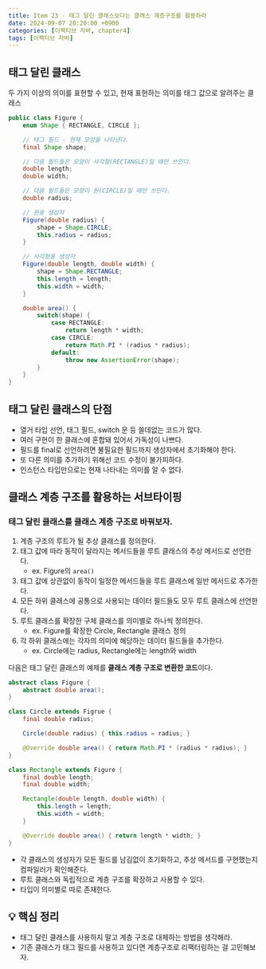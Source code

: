 ```yaml
---
title: Item 23 - 태그 달린 클래스보다는 클래스 계층구조를 활용하라
date: 2024-09-07 20:20:00 +0900
categories: [이펙티브 자바, chapter4]
tags: [이펙티브 자바]
---
```


## **태그 달린 클래스**
두 가지 이상의 의미를 표현할 수 있고, 현재 표현하는 의미를 태그 값으로 알려주는 클래스

```java
public class Figure { 
    enum Shape { RECTANGLE, CIRCLE };

    // 태그 필드 - 현재 모양을 나타낸다.
    final Shape shape;

    // 다음 필드들은 모양이 사각형(RECTANGLE)일 때만 쓰인다.
    double length;
    double width;

    // 다음 필드들은 모양이 원(CIRCLE)일 때만 쓰인다.
    double radius;

    // 원용 생성자
    Figure(double radius) {
        shape = Shape.CIRCLE;
        this.radius = radius;
    }

    // 사각형용 생성자
    Figure(double length, double width) {
        shape = Shape.RECTANGLE;
        this.length = length;
        this.width = width;
    }

    double area() {
        switch(shape) {
            case RECTANGLE:
                return length * width;
            case CIRCLE:
                return Math.PI * (radius * radius);
            default:
                throw new AssertionError(shape);
        }
    }
}
```


## **태그 달린 클래스의 단점**
- 열거 타입 선언, 태그 필드, switch 문 등 쓸데없는 코드가 많다.
- 여러 구현이 한 클래스에 혼합돼 있어서 가독성이 나쁘다.
- 필드를 final로 선언하려면 불필요한 필드까지 생성자에서 초기화해야 한다.
- 또 다른 의미를 추가하기 위해선 코드 수정이 불가피하다.
- 인스턴스 타입만으로는 현재 나타내는 의미를 알 수 없다.

## **클래스 계층 구조를 활용하는 서브타이핑**
### **태그 달린 클래스를 클래스 계층 구조로 바꿔보자.**

1. 계층 구조의 루트가 될 추상 클래스를 정의한다.
2. 태그 값에 따라 동작이 달라지는 메서드들을 루트 클래스의 추상 메서드로 선언한다.
    - ex. Figure의 `area()`
3. 태그 값에 상관없이 동작이 일정한 메서드들을 루트 클래스에 일반 메서드로 추가한다.
4. 모든 하위 클래스에 공통으로 사용되는 데이터 필드들도 모두 루트 클래스에 선언한다.
5. 루트 클래스를 확장한 구체 클래스를 의미별로 하나씩 정의한다.
    - ex. Figure를 확장한 Circle, Rectangle 클래스 정의
6. 각 하위 클래스에는 각자의 의미에 해당하는 데이터 필드들을 추가한다.
    - ex. Circle에는 radius, Rectangle에는 length와 width

다음은 태그 달린 클래스의 예제를 **클래스 계층 구조로 변환한 코드**이다.

```java
abstract class Figure {
    abstract double area();
}

class Circle extends Figrue {
    final double radius;

    Circle(double radius) { this.radius = radius; }

    @Override double area() { return Math.PI * (radius * radius); }
}

class Rectangle extends Figure {
    final double length;
    final double width;

    Rectangle(double length, double width) {
        this.length = length;
        this.width = width;
    }

    @Override double area() { return length * width; }
}
```
- 각 클래스의 생성자가 모든 필드를 남김없이 초기화하고, 추상 메서드를 구현했는지 컴파일러가 확인해준다.
- 루트 클래스와 독립적으로 계층 구조를 확장하고 사용할 수 있다.
- 타입이 의미별로 따로 존재한다.


## **💡 핵심 정리**
- 태그 달린 클래스를 사용하지 말고 계층 구조로 대체하는 방법을 생각해라.
- 기존 클래스가 태그 필드를 사용하고 있다면 계층구조로 리팩터링하는 걸 고민해보자.
